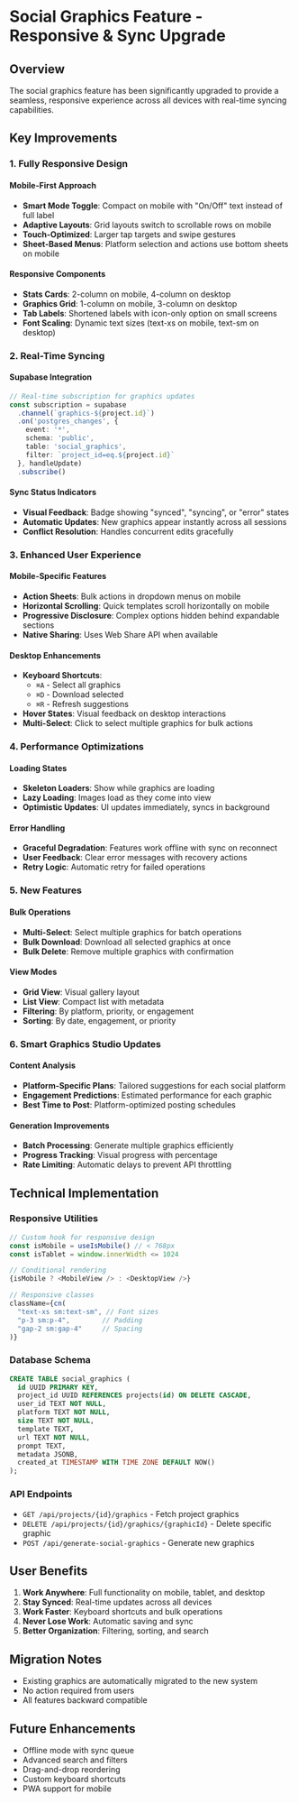 # Social Graphics Feature - Responsive & Sync Upgrade

## Overview

The social graphics feature has been significantly upgraded to provide a seamless, responsive experience across all devices with real-time syncing capabilities.

## Key Improvements

### 1. **Fully Responsive Design**

#### Mobile-First Approach
- **Smart Mode Toggle**: Compact on mobile with "On/Off" text instead of full label
- **Adaptive Layouts**: Grid layouts switch to scrollable rows on mobile
- **Touch-Optimized**: Larger tap targets and swipe gestures
- **Sheet-Based Menus**: Platform selection and actions use bottom sheets on mobile

#### Responsive Components
- **Stats Cards**: 2-column on mobile, 4-column on desktop
- **Graphics Grid**: 1-column on mobile, 3-column on desktop  
- **Tab Labels**: Shortened labels with icon-only option on small screens
- **Font Scaling**: Dynamic text sizes (text-xs on mobile, text-sm on desktop)

### 2. **Real-Time Syncing**

#### Supabase Integration
```typescript
// Real-time subscription for graphics updates
const subscription = supabase
  .channel(`graphics-${project.id}`)
  .on('postgres_changes', {
    event: '*',
    schema: 'public',
    table: 'social_graphics',
    filter: `project_id=eq.${project.id}`
  }, handleUpdate)
  .subscribe()
```

#### Sync Status Indicators
- **Visual Feedback**: Badge showing "synced", "syncing", or "error" states
- **Automatic Updates**: New graphics appear instantly across all sessions
- **Conflict Resolution**: Handles concurrent edits gracefully

### 3. **Enhanced User Experience**

#### Mobile-Specific Features
- **Action Sheets**: Bulk actions in dropdown menus on mobile
- **Horizontal Scrolling**: Quick templates scroll horizontally on mobile
- **Progressive Disclosure**: Complex options hidden behind expandable sections
- **Native Sharing**: Uses Web Share API when available

#### Desktop Enhancements
- **Keyboard Shortcuts**: 
  - `⌘A` - Select all graphics
  - `⌘D` - Download selected
  - `⌘R` - Refresh suggestions
- **Hover States**: Visual feedback on desktop interactions
- **Multi-Select**: Click to select multiple graphics for bulk actions

### 4. **Performance Optimizations**

#### Loading States
- **Skeleton Loaders**: Show while graphics are loading
- **Lazy Loading**: Images load as they come into view
- **Optimistic Updates**: UI updates immediately, syncs in background

#### Error Handling
- **Graceful Degradation**: Features work offline with sync on reconnect
- **User Feedback**: Clear error messages with recovery actions
- **Retry Logic**: Automatic retry for failed operations

### 5. **New Features**

#### Bulk Operations
- **Multi-Select**: Select multiple graphics for batch operations
- **Bulk Download**: Download all selected graphics at once
- **Bulk Delete**: Remove multiple graphics with confirmation

#### View Modes
- **Grid View**: Visual gallery layout
- **List View**: Compact list with metadata
- **Filtering**: By platform, priority, or engagement
- **Sorting**: By date, engagement, or priority

### 6. **Smart Graphics Studio Updates**

#### Content Analysis
- **Platform-Specific Plans**: Tailored suggestions for each social platform
- **Engagement Predictions**: Estimated performance for each graphic
- **Best Time to Post**: Platform-optimized posting schedules

#### Generation Improvements
- **Batch Processing**: Generate multiple graphics efficiently
- **Progress Tracking**: Visual progress with percentage
- **Rate Limiting**: Automatic delays to prevent API throttling

## Technical Implementation

### Responsive Utilities
```typescript
// Custom hook for responsive design
const isMobile = useIsMobile() // < 768px
const isTablet = window.innerWidth <= 1024

// Conditional rendering
{isMobile ? <MobileView /> : <DesktopView />}

// Responsive classes
className={cn(
  "text-xs sm:text-sm", // Font sizes
  "p-3 sm:p-4",        // Padding
  "gap-2 sm:gap-4"     // Spacing
)}
```

### Database Schema
```sql
CREATE TABLE social_graphics (
  id UUID PRIMARY KEY,
  project_id UUID REFERENCES projects(id) ON DELETE CASCADE,
  user_id TEXT NOT NULL,
  platform TEXT NOT NULL,
  size TEXT NOT NULL,
  template TEXT,
  url TEXT NOT NULL,
  prompt TEXT,
  metadata JSONB,
  created_at TIMESTAMP WITH TIME ZONE DEFAULT NOW()
);
```

### API Endpoints
- `GET /api/projects/{id}/graphics` - Fetch project graphics
- `DELETE /api/projects/{id}/graphics/{graphicId}` - Delete specific graphic
- `POST /api/generate-social-graphics` - Generate new graphics

## User Benefits

1. **Work Anywhere**: Full functionality on mobile, tablet, and desktop
2. **Stay Synced**: Real-time updates across all devices
3. **Work Faster**: Keyboard shortcuts and bulk operations
4. **Never Lose Work**: Automatic saving and sync
5. **Better Organization**: Filtering, sorting, and search

## Migration Notes

- Existing graphics are automatically migrated to the new system
- No action required from users
- All features backward compatible

## Future Enhancements

- Offline mode with sync queue
- Advanced search and filters
- Drag-and-drop reordering
- Custom keyboard shortcuts
- PWA support for mobile 